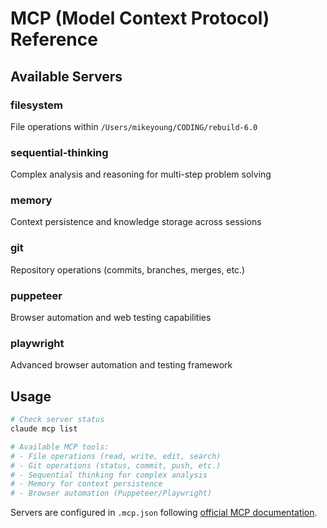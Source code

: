 # MCP (Model Context Protocol) Reference

## Available Servers

### filesystem

File operations within `/Users/mikeyoung/CODING/rebuild-6.0`

### sequential-thinking

Complex analysis and reasoning for multi-step problem solving

### memory

Context persistence and knowledge storage across sessions

### git

Repository operations (commits, branches, merges, etc.)

### puppeteer

Browser automation and web testing capabilities

### playwright

Advanced browser automation and testing framework

## Usage

```bash
# Check server status
claude mcp list

# Available MCP tools:
# - File operations (read, write, edit, search)
# - Git operations (status, commit, push, etc.)
# - Sequential thinking for complex analysis
# - Memory for context persistence
# - Browser automation (Puppeteer/Playwright)
```

Servers are configured in `.mcp.json` following [official MCP documentation](https://docs.anthropic.com/en/docs/claude-code/mcp).
